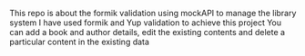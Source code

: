 This repo is about the formik validation using mockAPI to manage the library system
I have used formik and Yup validation to achieve this project
You can add a book and author details, edit the existing contents and delete a particular content in the existing data
